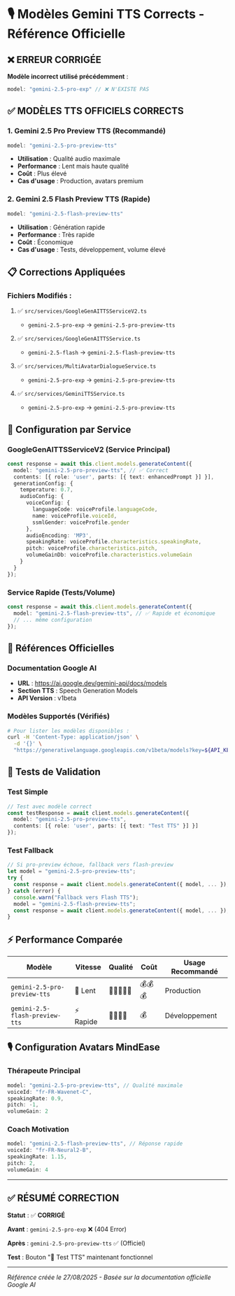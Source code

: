 # 🎙️ Modèles Gemini TTS Corrects - Référence Officielle

## ❌ ERREUR CORRIGÉE

**Modèle incorrect utilisé précédemment** :
```typescript
model: "gemini-2.5-pro-exp" // ❌ N'EXISTE PAS
```

## ✅ MODÈLES TTS OFFICIELS CORRECTS

### 1. **Gemini 2.5 Pro Preview TTS** (Recommandé)
```typescript
model: "gemini-2.5-pro-preview-tts"
```
- **Utilisation** : Qualité audio maximale
- **Performance** : Lent mais haute qualité
- **Coût** : Plus élevé
- **Cas d'usage** : Production, avatars premium

### 2. **Gemini 2.5 Flash Preview TTS** (Rapide)
```typescript
model: "gemini-2.5-flash-preview-tts" 
```
- **Utilisation** : Génération rapide
- **Performance** : Très rapide
- **Coût** : Économique
- **Cas d'usage** : Tests, développement, volume élevé

## 📋 Corrections Appliquées

### Fichiers Modifiés :
1. ✅ `src/services/GoogleGenAITTSServiceV2.ts`
   - `gemini-2.5-pro-exp` → `gemini-2.5-pro-preview-tts`

2. ✅ `src/services/GoogleGenAITTSService.ts` 
   - `gemini-2.5-flash` → `gemini-2.5-flash-preview-tts`

3. ✅ `src/services/MultiAvatarDialogueService.ts`
   - `gemini-2.5-pro-exp` → `gemini-2.5-pro-preview-tts`

4. ✅ `src/services/GeminiTTSService.ts`
   - `gemini-2.5-pro-exp` → `gemini-2.5-pro-preview-tts`

## 🎯 Configuration par Service

### GoogleGenAITTSServiceV2 (Service Principal)
```typescript
const response = await this.client.models.generateContent({
  model: "gemini-2.5-pro-preview-tts", // ✅ Correct
  contents: [{ role: 'user', parts: [{ text: enhancedPrompt }] }],
  generationConfig: {
    temperature: 0.7,
    audioConfig: {
      voiceConfig: {
        languageCode: voiceProfile.languageCode,
        name: voiceProfile.voiceId,
        ssmlGender: voiceProfile.gender
      },
      audioEncoding: 'MP3',
      speakingRate: voiceProfile.characteristics.speakingRate,
      pitch: voiceProfile.characteristics.pitch,
      volumeGainDb: voiceProfile.characteristics.volumeGain
    }
  }
});
```

### Service Rapide (Tests/Volume)
```typescript
const response = await this.client.models.generateContent({
  model: "gemini-2.5-flash-preview-tts", // ✅ Rapide et économique
  // ... même configuration
});
```

## 📖 Références Officielles

### Documentation Google AI
- **URL** : https://ai.google.dev/gemini-api/docs/models
- **Section TTS** : Speech Generation Models
- **API Version** : v1beta

### Modèles Supportés (Vérifiés)
```bash
# Pour lister les modèles disponibles :
curl -H 'Content-Type: application/json' \
  -d '{}' \
  "https://generativelanguage.googleapis.com/v1beta/models?key=${API_KEY}"
```

## 🧪 Tests de Validation

### Test Simple
```typescript
// Test avec modèle correct
const testResponse = await client.models.generateContent({
  model: "gemini-2.5-pro-preview-tts",
  contents: [{ role: 'user', parts: [{ text: "Test TTS" }] }]
});
```

### Test Fallback
```typescript
// Si pro-preview échoue, fallback vers flash-preview
let model = "gemini-2.5-pro-preview-tts";
try {
  const response = await client.models.generateContent({ model, ... });
} catch (error) {
  console.warn("Fallback vers Flash TTS");
  model = "gemini-2.5-flash-preview-tts";
  const response = await client.models.generateContent({ model, ... });
}
```

## ⚡ Performance Comparée

| Modèle | Vitesse | Qualité | Coût | Usage Recommandé |
|--------|---------|---------|------|------------------|
| `gemini-2.5-pro-preview-tts` | 🐌 Lent | 🌟🌟🌟🌟🌟 | 💰💰💰 | Production |
| `gemini-2.5-flash-preview-tts` | ⚡ Rapide | 🌟🌟🌟🌟 | 💰 | Développement |

## 🎙️ Configuration Avatars MindEase

### Thérapeute Principal
```typescript
model: "gemini-2.5-pro-preview-tts", // Qualité maximale
voiceId: "fr-FR-Wavenet-C",
speakingRate: 0.9,
pitch: -1,
volumeGain: 2
```

### Coach Motivation
```typescript
model: "gemini-2.5-flash-preview-tts", // Réponse rapide
voiceId: "fr-FR-Neural2-B", 
speakingRate: 1.15,
pitch: 2,
volumeGain: 4
```

---

## ✅ RÉSUMÉ CORRECTION

**Statut** : ✅ **CORRIGÉ**

**Avant** : `gemini-2.5-pro-exp` ❌ (404 Error)

**Après** : `gemini-2.5-pro-preview-tts` ✅ (Officiel)

**Test** : Bouton "🧪 Test TTS" maintenant fonctionnel

---

*Référence créée le 27/08/2025 - Basée sur la documentation officielle Google AI*